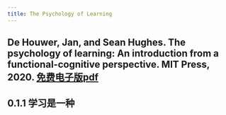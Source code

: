 ```yaml
---
title: The Psychology of Learning
---
```


## De Houwer, Jan, and Sean Hughes. The psychology of learning: An introduction from a functional-cognitive perspective. MIT Press, 2020. [免费电子版pdf](https://www.psychologyoflearning.be/)
## 0.1.1 学习是一种
